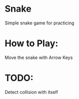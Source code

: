 # Snake
Simple snake game for practicing

# How to Play:
Move the snake with Arrow Keys

# TODO:
Detect collision with itself
